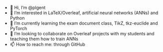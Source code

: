 - 👋 Hi, I’m @plgent
- 👀 I’m interested in LaTeX/Overleaf, artificial neural networks (ANNs) and Python
- 🌱 I’m currently learning the exam document class, TikZ, tkz-euclide and PyTorch
- 💞️ I’m looking to collaborate on Overleaf projects with my students and teaching them how to train ANNs
- 📫 How to reach me: through GitHub

<!---
plgent/plgent is a ✨ special ✨ repository because its `README.md` (this file) appears on your GitHub profile.
You can click the Preview link to take a look at your changes.
--->

